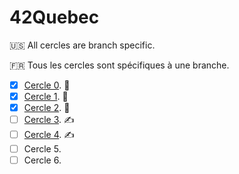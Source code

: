 # 42Quebec

:us: All cercles are branch specific.

:fr: Tous les cercles sont spécifiques à une branche.

- [x] [Cercle 0](https://github.com/atrobp/42Quebec/tree/Cercle0). :tada:
- [x] [Cercle 1](https://github.com/atrobp/42Quebec/tree/Cercle1). :tada:
- [x] [Cercle 2](https://github.com/atrobp/42Quebec/tree/Cercle2). :tada:
- [ ] [Cercle 3](https://github.com/atrobp/42Quebec/tree/Cercle3). :writing_hand:
- [ ] [Cercle 4](https://github.com/atrobp/42Quebec/tree/Cercle4). :writing_hand:
- [ ] Cercle 5.
- [ ] Cercle 6.
